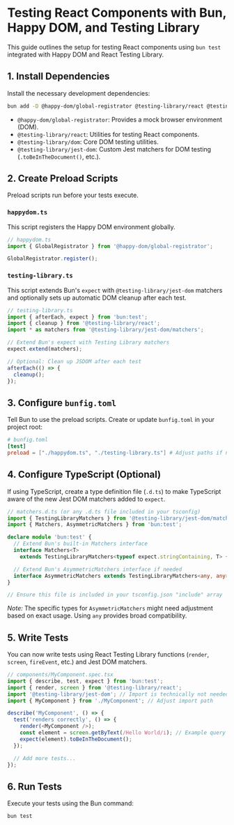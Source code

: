 # Testing React Components with Bun, Happy DOM, and Testing Library

This guide outlines the setup for testing React components using `bun test` integrated with Happy DOM and React Testing Library.

## 1. Install Dependencies

Install the necessary development dependencies:

```bash
bun add -D @happy-dom/global-registrator @testing-library/react @testing-library/dom @testing-library/jest-dom
```

- `@happy-dom/global-registrator`: Provides a mock browser environment (DOM).
- `@testing-library/react`: Utilities for testing React components.
- `@testing-library/dom`: Core DOM testing utilities.
- `@testing-library/jest-dom`: Custom Jest matchers for DOM testing (`.toBeInTheDocument()`, etc.).

## 2. Create Preload Scripts

Preload scripts run before your tests execute.

### `happydom.ts`

This script registers the Happy DOM environment globally.

```typescript
// happydom.ts
import { GlobalRegistrator } from '@happy-dom/global-registrator';

GlobalRegistrator.register();
```

### `testing-library.ts`

This script extends Bun's `expect` with `@testing-library/jest-dom` matchers and optionally sets up automatic DOM cleanup after each test.

```typescript
// testing-library.ts
import { afterEach, expect } from 'bun:test';
import { cleanup } from '@testing-library/react';
import * as matchers from '@testing-library/jest-dom/matchers';

// Extend Bun's expect with Testing Library matchers
expect.extend(matchers);

// Optional: Clean up JSDOM after each test
afterEach(() => {
  cleanup();
});
```

## 3. Configure `bunfig.toml`

Tell Bun to use the preload scripts. Create or update `bunfig.toml` in your project root:

```toml
# bunfig.toml
[test]
preload = ["./happydom.ts", "./testing-library.ts"] # Adjust paths if necessary
```

## 4. Configure TypeScript (Optional)

If using TypeScript, create a type definition file (`.d.ts`) to make TypeScript aware of the new Jest DOM matchers added to `expect`.

```typescript
// matchers.d.ts (or any .d.ts file included in your tsconfig)
import { TestingLibraryMatchers } from '@testing-library/jest-dom/matchers';
import { Matchers, AsymmetricMatchers } from 'bun:test';

declare module 'bun:test' {
  // Extend Bun's built-in Matchers interface
  interface Matchers<T>
    extends TestingLibraryMatchers<typeof expect.stringContaining, T> {}

  // Extend Bun's AsymmetricMatchers interface if needed
  interface AsymmetricMatchers extends TestingLibraryMatchers<any, any> {} // Use 'any' or more specific types if known
}

// Ensure this file is included in your tsconfig.json "include" array
```

*Note:* The specific types for `AsymmetricMatchers` might need adjustment based on exact usage. Using `any` provides broad compatibility.


## 5. Write Tests

You can now write tests using React Testing Library functions (`render`, `screen`, `fireEvent`, etc.) and Jest DOM matchers.

```typescript
// components/MyComponent.spec.tsx
import { describe, test, expect } from 'bun:test';
import { render, screen } from '@testing-library/react';
import '@testing-library/jest-dom'; // Import is technically not needed due to preload, but good practice for clarity
import { MyComponent } from './MyComponent'; // Adjust import path

describe('MyComponent', () => {
  test('renders correctly', () => {
    render(<MyComponent />);
    const element = screen.getByText(/Hello World/i); // Example query
    expect(element).toBeInTheDocument();
  });

  // Add more tests...
});
```

## 6. Run Tests

Execute your tests using the Bun command:

```bash
bun test
``` 